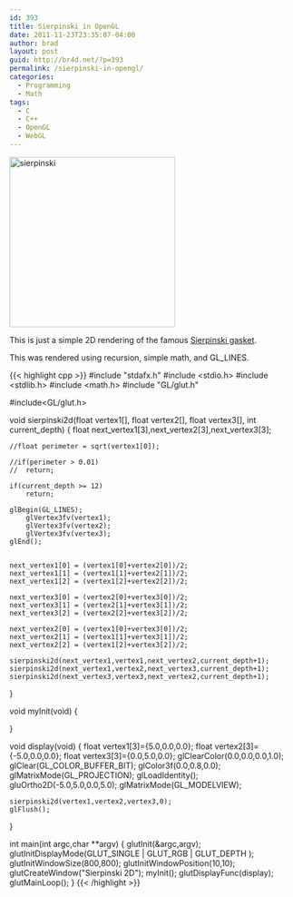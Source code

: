 ```yaml
---
id: 393
title: Sierpinski in OpenGL
date: 2011-11-23T23:35:07-04:00
author: brad
layout: post
guid: http://br4d.net/?p=393
permalink: /sierpinski-in-opengl/
categories:
  - Programming
  - Math
tags:
  - C
  - C++
  - OpenGL
  - WebGL
---
```

[<img src="/images/2015/01/sierpinski-292x300.png" alt="sierpinski" width="292" height="300" class="float-right size-medium wp-image-394" srcset="/images/2015/01/sierpinski-292x300.png 292w, /images/2015/01/sierpinski.png 489w" sizes="(max-width: 292px) 100vw, 292px" />](/images/2015/01/sierpinski.png)

This is just a simple 2D rendering of the famous [Sierpinski gasket](http://www.wolframalpha.com/input/?i=sierpinski+gasket&a=*C.sierpinski+gasket-_*Formula.dflt-&f2=11&f=SierpinskiGasket.n_11&x=10&y=7).

This was rendered using recursion, simple math, and GL_LINES.

{{< highlight cpp >}}
#include "stdafx.h"
#include <stdio.h>
#include <stdlib.h>
#include <math.h>
#include "GL/glut.h"

#include<GL/glut.h>

void sierpinski2d(float vertex1[], float vertex2[], float vertex3[], int current_depth)
{
    float next_vertex1[3],next_vertex2[3],next_vertex3[3];

    //float perimeter = sqrt(vertex1[0]);

    //if(perimeter > 0.01)
    //  return;

    if(current_depth >= 12)
        return;

    glBegin(GL_LINES);
        glVertex3fv(vertex1);
        glVertex3fv(vertex2);
        glVertex3fv(vertex3);
    glEnd();


    next_vertex1[0] = (vertex1[0]+vertex2[0])/2;
    next_vertex1[1] = (vertex1[1]+vertex2[1])/2;
    next_vertex1[2] = (vertex1[2]+vertex2[2])/2;

    next_vertex3[0] = (vertex2[0]+vertex3[0])/2;
    next_vertex3[1] = (vertex2[1]+vertex3[1])/2;
    next_vertex3[2] = (vertex2[2]+vertex3[2])/2;

    next_vertex2[0] = (vertex1[0]+vertex3[0])/2;
    next_vertex2[1] = (vertex1[1]+vertex3[1])/2;
    next_vertex2[2] = (vertex1[2]+vertex3[2])/2;

    sierpinski2d(next_vertex1,vertex1,next_vertex2,current_depth+1);
    sierpinski2d(next_vertex1,vertex2,next_vertex3,current_depth+1);
    sierpinski2d(next_vertex3,vertex3,next_vertex2,current_depth+1);
}

void myInit(void)
{

}

void display(void)
{
    float vertex1[3]={5.0,0.0,0.0};
    float vertex2[3]={-5.0,0.0,0.0};
    float vertex3[3]={0.0,5.0,0.0};
        glClearColor(0.0,0.0,0.0,1.0);
    glClear(GL_COLOR_BUFFER_BIT);
    glColor3f(0.0,0.8,0.0);
    glMatrixMode(GL_PROJECTION);
    glLoadIdentity();
    gluOrtho2D(-5.0,5.0,0.0,5.0);
    glMatrixMode(GL_MODELVIEW);

    sierpinski2d(vertex1,vertex2,vertex3,0);
    glFlush();
}

int main(int argc,char **argv)
{
    glutInit(&argc,argv);
    glutInitDisplayMode(GLUT_SINGLE | GLUT_RGB | GLUT_DEPTH );
    glutInitWindowSize(800,800);
    glutInitWindowPosition(10,10);
    glutCreateWindow("Sierpinski 2D");
    myInit();
    glutDisplayFunc(display);
    glutMainLoop();
}
{{< /highlight >}}
